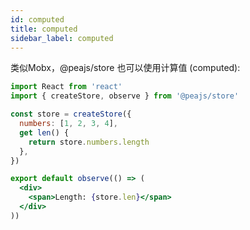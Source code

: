 ```yaml
---
id: computed
title: computed
sidebar_label: computed
---
```


类似Mobx，@peajs/store 也可以使用计算值 (computed):

```jsx
import React from 'react'
import { createStore, observe } from '@peajs/store'

const store = createStore({
  numbers: [1, 2, 3, 4],
  get len() {
    return store.numbers.length
  },
})

export default observe(() => (
  <div>
    <span>Length: {store.len}</span>
  </div>
))
```
